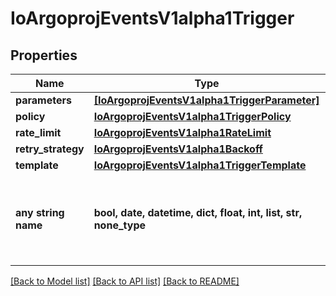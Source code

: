 # IoArgoprojEventsV1alpha1Trigger


## Properties
Name | Type | Description | Notes
------------ | ------------- | ------------- | -------------
**parameters** | [**[IoArgoprojEventsV1alpha1TriggerParameter]**](IoArgoprojEventsV1alpha1TriggerParameter.md) |  | [optional] 
**policy** | [**IoArgoprojEventsV1alpha1TriggerPolicy**](IoArgoprojEventsV1alpha1TriggerPolicy.md) |  | [optional] 
**rate_limit** | [**IoArgoprojEventsV1alpha1RateLimit**](IoArgoprojEventsV1alpha1RateLimit.md) |  | [optional] 
**retry_strategy** | [**IoArgoprojEventsV1alpha1Backoff**](IoArgoprojEventsV1alpha1Backoff.md) |  | [optional] 
**template** | [**IoArgoprojEventsV1alpha1TriggerTemplate**](IoArgoprojEventsV1alpha1TriggerTemplate.md) |  | [optional] 
**any string name** | **bool, date, datetime, dict, float, int, list, str, none_type** | any string name can be used but the value must be the correct type | [optional]

[[Back to Model list]](../README.md#documentation-for-models) [[Back to API list]](../README.md#documentation-for-api-endpoints) [[Back to README]](../README.md)


